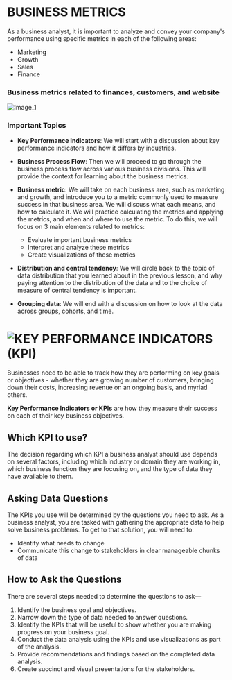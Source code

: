 # BUSINESS METRICS

As a business analyst, it is important to analyze and convey your company's performance using specific metrics in each of the following areas:

+ Marketing
+ Growth
+ Sales
+ Finance

### Business metrics related to finances, customers, and website

![Image_1](https://video.udacity-data.com/topher/2021/June/60d233a7_business-metrics/business-metrics.png)

### Important Topics

+ **Key Performance Indicators**: We will start with a discussion about key performance indicators and how it differs by industries.

+ **Business Process Flow**: Then we will proceed to go through the business process flow across various business divisions. This will provide the context for learning about the business metrics. 

+ **Business metric**: We will take on each business area, such as marketing and growth, and introduce you to a metric commonly used to measure success in that business area. We will discuss what each means, and how to calculate it. We will practice calculating the metrics and applying the metrics, and when and where to use the metric. To do this, we will focus on 3 main elements related to metrics:
    + Evaluate important business metrics
    + Interpret and analyze these metrics
    + Create visualizations of these metrics

+ **Distribution and central tendency**: We will circle back to the topic of data distribution that you learned about in the previous lesson, and why paying attention to the distribution of the data and to the choice of measure of central tendency is important.

+ **Grouping data**: We will end with a discussion on how to look at the data across groups, cohorts, and time.


# ![KEY PERFORMANCE INDICATORS (KPI)](https://kpidashboards.com/kpi/)

Businesses need to be able to track how they are performing on key goals or objectives - whether they are growing number of customers, bringing down their costs, increasing revenue on an ongoing basis, and myriad others. 

**Key Performance Indicators or KPIs** are how they measure their success on each of their key business objectives.

## Which KPI to use?

The decision regarding which KPI a business analyst should use depends on several factors, including which industry or domain they are working in, which business function they are focusing on, and the type of data they have available to them.

## Asking Data Questions

The KPIs you use will be determined by the questions you need to ask. As a business analyst, you are tasked with gathering the appropriate data to help solve business problems. To get to that solution, you will need to:

+ Identify what needs to change
+ Communicate this change to stakeholders in clear manageable chunks of data

## How to Ask the Questions
There are several steps needed to determine the questions to ask—

1. Identify the business goal and objectives.
2. Narrow down the type of data needed to answer questions.
3. Identify the KPIs that will be useful to show whether you are making progress on your business goal.
4. Conduct the data analysis using the KPIs and use visualizations as part of the analysis.
5. Provide recommendations and findings based on the completed data analysis.
6. Create succinct and visual presentations for the stakeholders.


